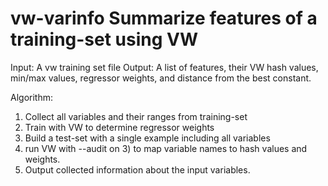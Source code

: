 # vw-varinfo      Summarize features of a training-set using VW

   Input:          A vw training set file
   Output:         A list of features, their VW hash values, min/max
                   values, regressor weights, and distance from
                   the best constant.

 Algorithm:
   1)  Collect all variables and their ranges from training-set
   2)  Train with VW to determine regressor weights
   3)  Build a test-set with a single example including all variables
   4)  run VW with --audit on 3) to map variable names to hash values
       and weights.
   5)  Output collected information about the input variables.
